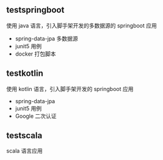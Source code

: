 ## testspringboot
使用 java 语言，引入脚手架开发的多数据源的 springboot 应用
- spring-data-jpa 多数据源
- junit5 用例
- docker 打包脚本
## testkotlin
使用 kotlin 语言，引入脚手架开发的 springboot 应用
- spring-data-jpa
- junit5 用例
- Google 二次认证
## testscala
scala 语言应用